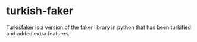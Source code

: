 # turkish-faker
Turkisfaker is a version of the faker library in python that has been turkified and added extra features.

